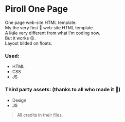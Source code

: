 # Piroll One Page
One page  web-site HTML template.\
My the very first :rocket: web-site HTML template.\
A ~~little~~ very different from what I'm coding now.\
But it works :stuck_out_tongue_winking_eye:.\
Layout bilded on floats.
### Used: 
 - HTML
 - CSS
 - JS 
### Third party assets: (thanks to all who made it :pray:)
 - Design
 - JS
 > All credits in their files.
